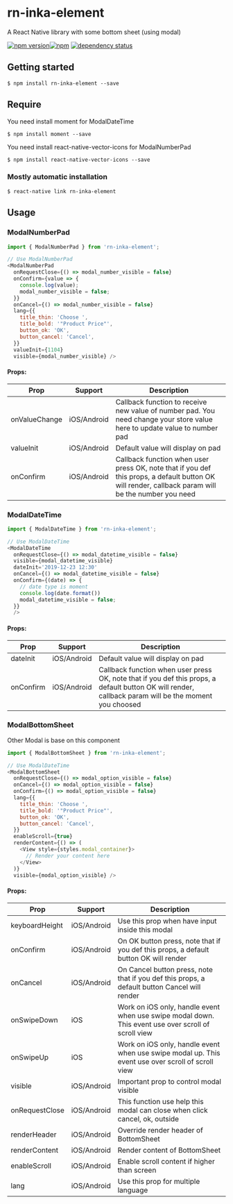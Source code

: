 
# rn-inka-element

A React Native library with some bottom sheet (using modal)

[![npm version](https://img.shields.io/npm/v/rn-inka-element.svg?style=flat-square)](https://www.npmjs.com/package/rn-inka-element)[![npm](https://img.shields.io/npm/dm/rn-inka-element.svg)](https://npmjs.com/package/react-native-vector-icons) <a href="https://david-dm.org/beefe/rn-inka-element"><img src="https://david-dm.org/beefe/rn-inka-element.svg?style=flat-square" alt="dependency status"></a>   

## Getting started

`$ npm install rn-inka-element --save`

## Require
You need install moment for ModalDateTime

`$ npm install moment --save`

You need install react-native-vector-icons for ModalNumberPad

`$ npm install react-native-vector-icons --save`

### Mostly automatic installation

`$ react-native link rn-inka-element`

## Usage
### ModalNumberPad
```javascript
import { ModalNumberPad } from 'rn-inka-element';

// Use ModalNumberPad
<ModalNumberPad
  onRequestClose={() => modal_number_visible = false}
  onConfirm={value => {
    console.log(value);
    modal_number_visible = false;
  }}
  onCancel={() => modal_number_visible = false}
  lang={{
    title_thin: 'Choose ',
    title_bold: '"Product Price"',
    button_ok: 'OK',
    button_cancel: 'Cancel',
  }}
  valueInit={1104}
  visible={modal_number_visible} />
```


#### Props:


|Prop | Support | Description |
| --- | ---- | ----------- |
|onValueChange  | iOS/Android |Callback function to receive new value of number pad. You need change your store value here to update value to number pad|
|valueInit  | iOS/Android |Default value will display on pad|
|onConfirm  | iOS/Android |Callback function when user press OK, note that if you def this props, a default button OK will render, callback param will be the number you need|

### ModalDateTime
```javascript
import { ModalDateTime } from 'rn-inka-element';

// Use ModalDateTime
<ModalDateTime
  onRequestClose={() => modal_datetime_visible = false}
  visible={modal_datetime_visible}
  dateInit='2019-12-23 12:30'
  onCancel={() => modal_datetime_visible = false}
  onConfirm={(date) => {
    // date type is moment
    console.log(date.format())
    modal_datetime_visible = false;
  }}
  />
```


#### Props:


|Prop | Support | Description |
| --- | ---- | ----------- |
|dateInit  | iOS/Android |Default value will display on pad|
|onConfirm  | iOS/Android |Callback function when user press OK, note that if you def this props, a default button OK will render, callback param will be the moment you choosed|

### ModalBottomSheet
Other Modal is base on this component
```javascript
import { ModalBottomSheet } from 'rn-inka-element';

// Use ModalDateTime
<ModalBottomSheet
  onRequestClose={() => modal_option_visible = false}
  onCancel={() => modal_option_visible = false}
  onConfirm={() => modal_option_visible = false}
  lang={{
    title_thin: 'Choose ',
    title_bold: '"Product Price"',
    button_ok: 'OK',
    button_cancel: 'Cancel',
  }}
  enableScroll={true}
  renderContent={() => (
    <View style={styles.modal_container}>
      // Render your content here
    </View>
  )}
  visible={modal_option_visible} />
```

#### Props:


|Prop | Support | Description |
| --- | ---- | ----------- |
|keyboardHeight  | iOS/Android |Use this prop when have input inside this modal|
|onConfirm       | iOS/Android |On OK button press, note that if you def this props, a default button OK will render|
|onCancel        | iOS/Android |On Cancel button press, note that if you def this props, a default button Cancel will render|
|onSwipeDown     | iOS         |Work on iOS only, handle event when use swipe modal down. This event use over scroll of scroll view|
|onSwipeUp       | iOS         |Work on iOS only, handle event when use swipe modal up. This event use over scroll of scroll view|
|visible         | iOS/Android |Important prop to control modal visible|
|onRequestClose  | iOS/Android |This function use help this modal can close when click cancel, ok, outside|
|renderHeader    | iOS/Android |Override render header of BottomSheet|
|renderContent   | iOS/Android |Render content of BottomSheet|
|enableScroll    | iOS/Android |Enable scroll content if higher than screen |
|lang            | iOS/Android |Use this prop for multiple language|
  
